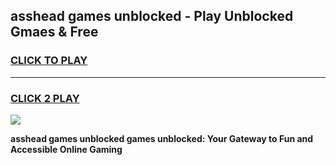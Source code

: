 
## asshead games unblocked - Play Unblocked Gmaes & Free
<h3>
<a href="https://news.freeplayer.one?title=asshead_games_unblocked&ref=23F">CLICK TO PLAY</a></h3>
<hr>

<h3>
<a href="https://news.freeplayer.one?title=asshead_games_unblocked&ref=23F">CLICK 2 PLAY</a>
  
</h3>

<a href="https://news.freeplayer.one?title=asshead_games_unblocked&ref=23F/"><img src="https://clearcache.store/games.png"></a>


**asshead games unblocked games unblocked: Your Gateway to Fun and Accessible Online Gaming**
